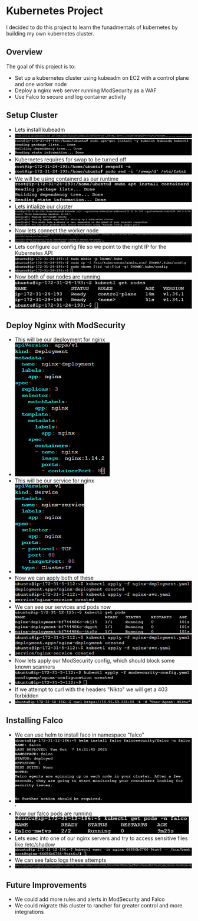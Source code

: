 # Kubernetes Project 

I decided to do this project to learn the funadmentals of kubernetes by building  my own kubernetes cluster. 

## Overview 

The goal of this project is to: 
- Set up a kubernetes cluster using kubeadm on EC2 with a control plane and one worker node
- Deploy a nginx web server running ModSecurity as a WAF
- Use Falco to secure and log container activity

## Setup Cluster
- Lets install kubeadm
- ![install masternode](https://github.com/AlexMc889/Portfolio/blob/main/Kubernetes%20Project/Images/install%20kubeadm%201%20.png)
- ![install kubeadm](https://github.com/AlexMc889/Portfolio/blob/main/Kubernetes%20Project/Images/install%20kubeadm%202%20.png)
- Kubernetes requires for swap to be turned off 
- ![turnoffswap](https://github.com/AlexMc889/Portfolio/blob/main/Kubernetes%20Project/Images/turnoffswap.png)
- We will be using containerd as our runtime
- ![containderd install](https://github.com/AlexMc889/Portfolio/blob/main/Kubernetes%20Project/Images/install%20containerd.png)
- Lets intialize our cluster
- ![start cluster](https://github.com/AlexMc889/Portfolio/blob/main/Kubernetes%20Project/Images/inialize%20master%20node.png)
- Now lets connect the worker node
- ![connect worker](https://github.com/AlexMc889/Portfolio/blob/main/Kubernetes%20Project/Images/join%20the%20worker%20node.png)
- Lets configure our config file so we point to the right IP for the Kubernetes API
- ![config file](https://github.com/AlexMc889/Portfolio/blob/main/Kubernetes%20Project/Images/setup%20config%20file.png)
- Now both of our nodes are running
- ![nodes running](https://github.com/AlexMc889/Portfolio/blob/main/Kubernetes%20Project/Images/kubectl%20get%20nodes%20.png)

## Deploy Nginx with ModSecurity 
- This will be our deployment for nginx
- ![nginx](https://github.com/AlexMc889/Portfolio/blob/main/Kubernetes%20Project/Images/nginx%20deployment.png)
- This will be our service for nginx
- ![service](https://github.com/AlexMc889/Portfolio/blob/main/Kubernetes%20Project/Images/service%20nginx.png)
- Now we can apply both of these
- ![applying](https://github.com/AlexMc889/Portfolio/blob/main/Kubernetes%20Project/Images/apply%20nginx%20deployment.png)
- We can see our services and pods now
- ![pods](https://github.com/AlexMc889/Portfolio/blob/main/Kubernetes%20Project/Images/get%20pods.png)
- ![svc](https://github.com/AlexMc889/Portfolio/blob/main/Kubernetes%20Project/Images/get%20svc.png)
- Now lets apply our ModSecurity config, which should block some known scanners
- ![modsecurity](https://github.com/AlexMc889/Portfolio/blob/main/Kubernetes%20Project/Images/Apply%20mod%20security%20config.png)
- If we attempt to curl with the headers "Nikto" we will get a 403 forbidden
- ![curl](https://github.com/AlexMc889/Portfolio/blob/main/Kubernetes%20Project/Images/curl%20test.png)

## Installing Falco 
- We can use helm to install faco in namespace "falco"
- ![falco](https://github.com/AlexMc889/Portfolio/blob/main/Kubernetes%20Project/Images/falco%20installing.png) '
- Now our falco pods are running
- ![falco running](https://github.com/AlexMc889/Portfolio/blob/main/Kubernetes%20Project/Images/falco%20started.png)
- Lets exec into one of our nginx servers and try to access sensitive files like /etc/shadow
- ![exec](https://github.com/AlexMc889/Portfolio/blob/main/Kubernetes%20Project/Images/kubectl%20exec.png)
- We can see falco logs these attempts
- ![falco logs](https://github.com/AlexMc889/Portfolio/blob/main/Kubernetes%20Project/Images/falcoalert.png)

## Future Improvements 
- We could add more rules and alerts in ModSecurity and Falco
- We could migrate this cluster to rancher for greater control and more integrations
